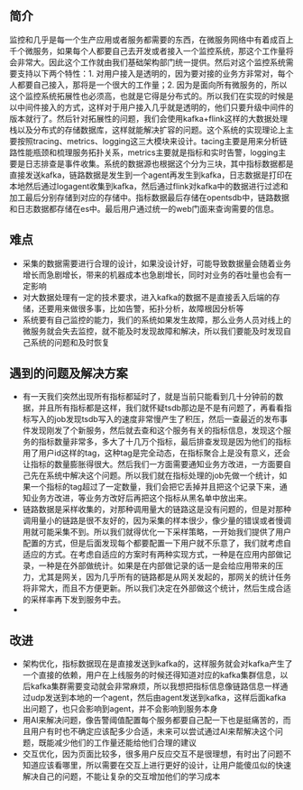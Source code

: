 ## 简介
监控和几乎是每一个生产应用或者服务都需要的东西，在微服务网络中有着成百上千个微服务，如果每个人都要自己去开发或者接入一个监控系统，那这个工作量将会非常大。因此这个工作就由我们基础架构部门统一提供。然后对这个监控系统需要支持以下两个特性：1. 对用户接入是透明的，因为要对接的业务方非常对，每个人都要自己接入，那将是一个很大的工作量；2. 因为是面向所有微服务的，所以这个监控系统拓展性也必须高，也就是它得是分布式的。所以我们在实现的时候是以中间件接入的方式，这样对于用户接入几乎就是透明的，他们只要升级中间件的版本就行了。然后针对拓展性的问题，我们会使用kafka+flink这样的大数据处理栈以及分布式的存储数据库，这样就能解决扩容的问题。这个系统的实现理论上主要按照tracing、metrics、logging这三大模块来设计。tacing主要是用来分析链路性能瓶颈和梳理服务拓扑关系，metrics主要就是指标和实时告警，logging主要是日志排查是事件收集。系统的数据源也根据这个分为三块，其中指标数据都是直接发送kafka，链路数据是发生到一个agent再发生到kafka，日志数据是打印在本地然后通过logagent收集到kafka，然后通过flink对kafka中的数据进行过滤和加工最后分别存储到对应的存储中。指标数据最后存储在opentsdb中，链路数据和日志数据都存储在es中。最后用户通过统一的web门面来查询需要的信息。

## 难点
* 采集的数据需要进行合理的设计，如果没设计好，可能导致数据量会随着业务增长而急剧增长，带来的机器成本也急剧增长，同时对业务的吞吐量也会有一定影响
* 对大数据处理有一定的技术要求，进入kafka的数据不是直接丢入后端的存储，还要用来做很多事，比如告警，拓扑分析，故障根因分析等
* 系统要有自己监控的能力，我们的系统如果发生故障，那么业务人员对线上的微服务就会失去监控，就不能及时发现故障和解决，所以我们要能及时发现自己系统的问题和及时恢复

## 遇到的问题及解决方案
* 有一天我们突然出现所有指标都延时了，就是当前只能看到几十分钟前的数据，并且所有指标都是这样，我们就怀疑tsdb那边是不是有问题了，再看看指标写入的job发现tsdb写入的速度非常慢产生了积压，然后一查最近的发布事件发现刚发了个新服务，然后就去查和这个服务有关的指标信息，发现这个服务的指标数量非常多，多大了十几万个指标，最后排查发现是因为他们的指标用了用户id这样的tag，这种tag是完全动态，在指标聚合上是没有意义，还会让指标的数量膨胀得很大。然后我们一方面需要通知业务方改进，一方面要自己先在系统中解决这个问题。所以我们就在指标处理的job先做一个统计，如果一个指标的tag超过了一定数量，我们会把它丢掉并且把这个记录下来，通知业务方改进，等业务方改好后再把这个指标从黑名单中放出来。
* 链路数据是采样收集的，对那种调用量大的链路这是没有问题的，但是对那种调用量小的链路是很不友好的，因为采集的样本很少，像少量的错误或者慢调用就可能采集不到。所以我们就得优化一下采样策略，一开始我们提供了用户配置的方式，但是后面发现每个都要配置一下用户就不乐意了，我们就考虑自适应的方式。在考虑自适应的方案时有两种实现方式，一种是在应用内部做记录，一种是在外部做统计。如果是在内部做记录的话一是会给应用带来的压力，尤其是网关，因为几乎所有的链路都是从网关发起的，那网关的统计任务将非常大，而且不方便更新。所以我们决定在外部做这个统计，然后生成合适的采样率再下发到服务中去。
* 
## 改进
* 架构优化，指标数据现在是直接发送到kafka的，这样服务就会对kafka产生了一个直接的依赖，用户在上线服务的时候还得知道对应的kafka集群信息，以后kafka集群需要变动就会非常麻烦，所以我想把指标信息像链路信息一样通过udp发送到本地的一个agent，然后由agent发送到kafka，这样后面kafka出问题了，也只会影响到agent，并不会影响到服务本身
* 用AI来解决问题，像告警阈值配置每个服务都要自己配一下也是挺痛苦的，而且用户有时也不确定应该配多少合适，未来可以尝试通过AI来帮解决这个问题，既能减少他们的工作量还能给他们合理的建议
* 交互优化，因为页面比较多，很多用户反应交互不是很理想，有时出了问题不知道应该看哪里，所以需要在交互上进行更好的设计，让用户能傻瓜似的快速解决自己的问题，不能让复杂的交互增加他们的学习成本
